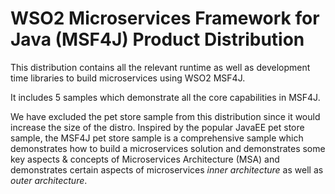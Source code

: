# WSO2 Microservices Framework for Java (MSF4J) Product Distribution

This distribution contains all the relevant runtime as well as development time libraries to build microservices using
WSO2 MSF4J.

It includes 5 samples which demonstrate all the core capabilities in MSF4J.

We have excluded the pet store sample from this distribution since it would increase the size of the distro.
Inspired by the popular JavaEE pet store sample, the MSF4J pet store
sample is a comprehensive sample which demonstrates how to build a microservices solution and demonstrates some key
aspects & concepts of Microservices Architecture (MSA) and demonstrates certain aspects of microservices
*inner architecture* as well as *outer architecture*.